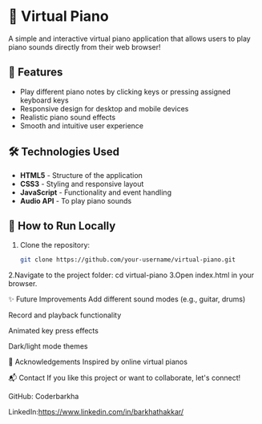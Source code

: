 # 🎹 Virtual Piano

A simple and interactive virtual piano application that allows users to play piano sounds directly from their web browser!

## 🚀 Features
- Play different piano notes by clicking keys or pressing assigned keyboard keys
- Responsive design for desktop and mobile devices
- Realistic piano sound effects
- Smooth and intuitive user experience

## 🛠️ Technologies Used
- **HTML5** - Structure of the application
- **CSS3** - Styling and responsive layout
- **JavaScript** - Functionality and event handling
- **Audio API** - To play piano sounds



## 📂 How to Run Locally
1. Clone the repository:
   ```bash
   git clone https://github.com/your-username/virtual-piano.git
2.Navigate to the project folder:
cd virtual-piano
3.Open index.html in your browser.

✨ Future Improvements
Add different sound modes (e.g., guitar, drums)

Record and playback functionality

Animated key press effects

Dark/light mode themes

🙌 Acknowledgements
Inspired by online virtual pianos

📬 Contact
If you like this project or want to collaborate, let's connect!

GitHub: Coderbarkha

LinkedIn:https://www.linkedin.com/in/barkhathakkar/



